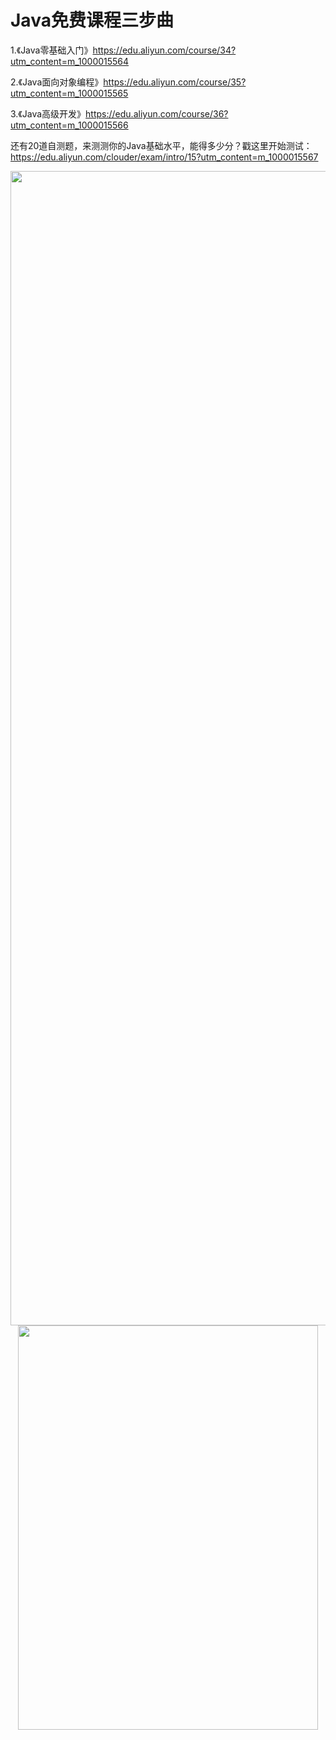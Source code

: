 # Java免费课程三步曲


1.《Java零基础入门》https://edu.aliyun.com/course/34?utm_content=m_1000015564

2.《Java面向对象编程》https://edu.aliyun.com/course/35?utm_content=m_1000015565

3.《Java高级开发》https://edu.aliyun.com/course/36?utm_content=m_1000015566

还有20道自测题，来测测你的Java基础水平，能得多少分？戳这里开始测试：https://edu.aliyun.com/clouder/exam/intro/15?utm_content=m_1000015567

<div style="text-align:center" class="title" align="center">
<img src="/images/Java免费课程三步曲.1.png" width="580" height="1847" align="center" />
</div>

<div style="text-align:center" align="center">
<img src="/images/Java免费课程三步曲.2.png" width="480" height="647" align="center" />
</div>
